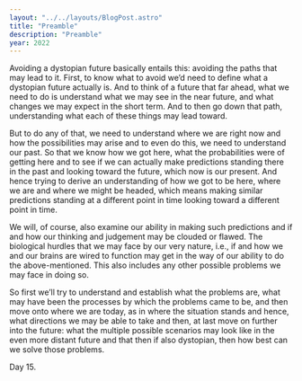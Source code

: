 ```yaml
---
layout: "../../layouts/BlogPost.astro"
title: "Preamble"
description: "Preamble"
year: 2022
---
```


Avoiding a dystopian future basically entails this: avoiding the paths that may lead to it. First, to know what to avoid we’d need to define what a dystopian future actually is. And to think of a future that far ahead, what we need to do is understand what we may see in the near future, and what changes we may expect in the short term. And to then go down that path, understanding what each of these things may lead toward.

But to do any of that, we need to understand where we are right now and how the possibilities may arise and to even do this, we need to understand our past. So that we know how we got here, what the probabilities were of getting here and to see if we can actually make predictions standing there in the past and looking toward the future, which now is our present. And hence trying to derive an understanding of how we got to be here, where we are and where we might be headed, which means making similar predictions standing at a different point in time looking toward a different point in time.

We will, of course, also examine our ability in making such predictions and if and how our thinking and judgement may be clouded or flawed. The biological hurdles that we may face by our very nature, i.e., if and how we and our brains are wired to function may get in the way of our ability to do the above-mentioned. This also includes any other possible problems we may face in doing so.

So first we’ll try to understand and establish what the problems are, what may have been the processes by which the problems came to be, and then move onto where we are today, as in where the situation stands and hence, what directions we may be able to take and then, at last move on further into the future: what the multiple possible scenarios may look like in the even more distant future and that then if also dystopian, then how best can we solve those problems.

  
  
Day 15.

